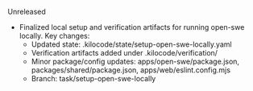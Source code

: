 Unreleased
- Finalized local setup and verification artifacts for running open-swe locally. Key changes:
  - Updated state: .kilocode/state/setup-open-swe-locally.yaml
  - Verification artifacts added under .kilocode/verification/
  - Minor package/config updates: apps/open-swe/package.json, packages/shared/package.json, apps/web/eslint.config.mjs
  - Branch: task/setup-open-swe-locally